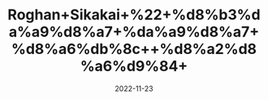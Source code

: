 ---
title: 'Roghan+Sikakai+%22+%d8%b3%da%a9%d8%a7+%da%a9%d8%a7+%d8%a6%db%8c++%d8%a2%d8%a6%d9%84+'
date: '2022-11-23' 
metatag: '' 
inventory: '0' 
draft: false 
# meta description 
shortDescripton: 'Acacia+Concinna+Oil%22++Regular+use+of+shikakai+will+strengthen+your+hair+strands+and+reduce+hair+fall.+It+also+helps+to+get+rid+of+dandruff+and+other+hair+and+scalp+problems.'
description: 'Oil+%d8%b1%d9%88%d8%ba%d9%86+%d8%aa%db%8c%d9%84'
longdescription: ''
tags: ''
brand: ''
subCategory: ''
unit: '50 ml-Pk'
sellCount: '0'
featured: True
# product Price
price: '100.0'
# Product Short Description
shortDescription: 'Acacia+Concinna+Oil%22++Regular+use+of+shikakai+will+strengthen+your+hair+strands+and+reduce+hair+fall.+It+also+helps+to+get+rid+of+dandruff+and+other+hair+and+scalp+problems.'
productID: '5964F412-2243-ED11-996A-005056B3A416'
type: 'products'
category: 'Oil+%d8%b1%d9%88%d8%ba%d9%86+%d8%aa%db%8c%d9%84' 
thumnailproduct: 'https://eraconnect.blob.core.windows.net/product-images/aminsaddiquidawakhana/bafb285b-cdea-42b0-a51d-20f989059a98.webp' 
images:
  - image: 'https://eraconnect.blob.core.windows.net/product-images/aminsaddiquidawakhana/bafb285b-cdea-42b0-a51d-20f989059a98.webp'  
  - image: 'https://eraconnect.blob.core.windows.net/product-images/aminsaddiquidawakhana/798e07c4-8f0e-4da0-97a2-01c64a09958f.webp'  
Variants:
---